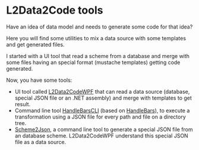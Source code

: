 ﻿# L2Data2Code tools

Have an idea of data model and needs to generate some code for that idea?

Here you will find some utilities to mix a data source with some templates and get generated files.

I started with a UI tool that read a scheme from a database and merge with some files having an special format (mustache templates) getting code generated.

Now, you have some tools:

- UI tool called [L2Data2CodeWPF](src/L2Data2Code/L2Data2CodeWPF/README.md) that can read a data source (database, special JSON file or an .NET assembly) and merge with templates to get result. 
- Command line tool [HandleBarsCLI](src/L2Data2Code/HandleBarsCLI/readme.md) (based on [HandleBars](https://HandleBars.github.io/)), to execute a transformation using a JSON file for every path and file on a directory tree.
- [Scheme2Json](src/L2Data2Code/Scheme2Json/readme.md), a command line tool to generate a special JSON file from an database scheme. L2Data2CodeWPF understand this special JSON file as a data source.


